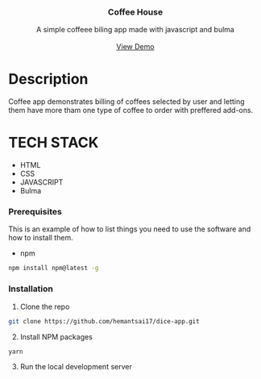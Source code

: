 <h3 align="center">
Coffee House
  </h3>
  
   <p align="center">
  A simple coffeee biling app made with javascript and bulma
    <br />
    <br />
     <a href="https://coffeemachine17.netlify.app/">View Demo</a>
     </p>
</p>

 # Description 
   Coffee app demonstrates billing of coffees selected by user and letting them have more tham one type of coffee to order with preffered add-ons.
   
  # TECH STACK 
  * HTML
  * CSS
  * JAVASCRIPT
  * Bulma
  
  ### Prerequisites

This is an example of how to list things you need to use the software and how to install them.

- npm

```sh
npm install npm@latest -g
```

### Installation

1. Clone the repo

```sh
git clone https://github.com/hemantsai17/dice-app.git
```

2. Install NPM packages

```sh
yarn
```

3. Run the local development server
